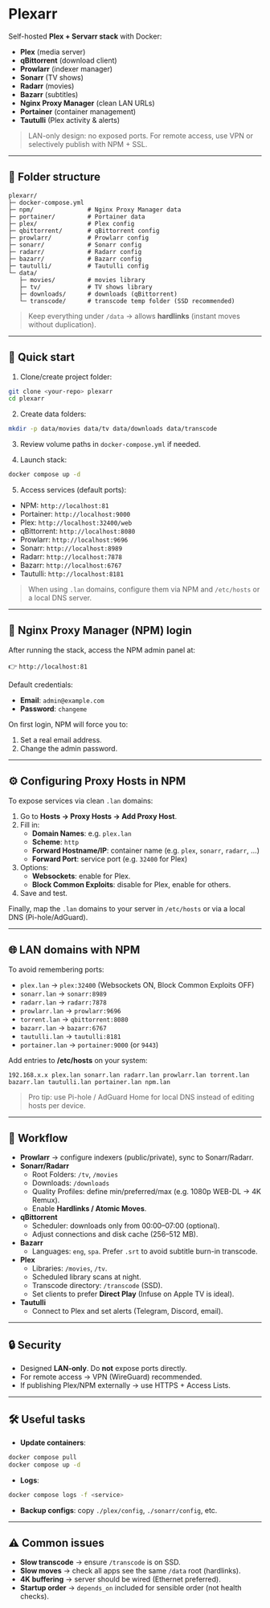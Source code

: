 # Plexarr

Self-hosted **Plex + Servarr stack** with Docker:

- **Plex** (media server)  
- **qBittorrent** (download client)  
- **Prowlarr** (indexer manager)  
- **Sonarr** (TV shows)  
- **Radarr** (movies)  
- **Bazarr** (subtitles)  
- **Nginx Proxy Manager** (clean LAN URLs)  
- **Portainer** (container management)  
- **Tautulli** (Plex activity & alerts)  

> LAN-only design: no exposed ports. For remote access, use VPN or selectively publish with NPM + SSL.

---

## 📁 Folder structure

```
plexarr/
├─ docker-compose.yml
├─ npm/               # Nginx Proxy Manager data
├─ portainer/         # Portainer data
├─ plex/              # Plex config
├─ qbittorrent/       # qBittorrent config
├─ prowlarr/          # Prowlarr config
├─ sonarr/            # Sonarr config
├─ radarr/            # Radarr config
├─ bazarr/            # Bazarr config
├─ tautulli/          # Tautulli config
└─ data/
   ├─ movies/         # movies library
   ├─ tv/             # TV shows library
   ├─ downloads/      # downloads (qBittorrent)
   └─ transcode/      # transcode temp folder (SSD recommended)
```

> Keep everything under `/data` → allows **hardlinks** (instant moves without duplication).

---

## 🚀 Quick start

1. Clone/create project folder:  
```bash
git clone <your-repo> plexarr
cd plexarr
```

2. Create data folders:  
```bash
mkdir -p data/movies data/tv data/downloads data/transcode
```

3. Review volume paths in `docker-compose.yml` if needed.  

4. Launch stack:  
```bash
docker compose up -d
```

5. Access services (default ports):  
- NPM: `http://localhost:81`  
- Portainer: `http://localhost:9000`  
- Plex: `http://localhost:32400/web`  
- qBittorrent: `http://localhost:8080`  
- Prowlarr: `http://localhost:9696`  
- Sonarr: `http://localhost:8989`  
- Radarr: `http://localhost:7878`  
- Bazarr: `http://localhost:6767`  
- Tautulli: `http://localhost:8181`  

> When using `.lan` domains, configure them via NPM and `/etc/hosts` or a local DNS server.

---

## 🔑 Nginx Proxy Manager (NPM) login

After running the stack, access the NPM admin panel at:

👉 `http://localhost:81`

Default credentials:

- **Email**: `admin@example.com`  
- **Password**: `changeme`

On first login, NPM will force you to:

1. Set a real email address.  
2. Change the admin password.  

---

## ⚙️ Configuring Proxy Hosts in NPM

To expose services via clean `.lan` domains:

1. Go to **Hosts → Proxy Hosts → Add Proxy Host**.  
2. Fill in:  
   - **Domain Names**: e.g. `plex.lan`  
   - **Scheme**: `http`  
   - **Forward Hostname/IP**: container name (e.g. `plex`, `sonarr`, `radarr`, …)  
   - **Forward Port**: service port (e.g. `32400` for Plex)  
3. Options:  
   - **Websockets**: enable for Plex.  
   - **Block Common Exploits**: disable for Plex, enable for others.  
4. Save and test.

Finally, map the `.lan` domains to your server in `/etc/hosts` or via a local DNS (Pi-hole/AdGuard).

---

## 🌐 LAN domains with NPM

To avoid remembering ports:

- `plex.lan` → `plex:32400` (Websockets ON, Block Common Exploits OFF)  
- `sonarr.lan` → `sonarr:8989`  
- `radarr.lan` → `radarr:7878`  
- `prowlarr.lan` → `prowlarr:9696`  
- `torrent.lan` → `qbittorrent:8080`  
- `bazarr.lan` → `bazarr:6767`  
- `tautulli.lan` → `tautulli:8181`  
- `portainer.lan` → `portainer:9000` (or `9443`)  

Add entries to **/etc/hosts** on your system:  
```
192.168.x.x plex.lan sonarr.lan radarr.lan prowlarr.lan torrent.lan bazarr.lan tautulli.lan portainer.lan npm.lan
```

> Pro tip: use Pi-hole / AdGuard Home for local DNS instead of editing hosts per device.

---

## 🔄 Workflow

- **Prowlarr** → configure indexers (public/private), sync to Sonarr/Radarr.  
- **Sonarr/Radarr**  
  - Root Folders: `/tv`, `/movies`  
  - Downloads: `/downloads`  
  - Quality Profiles: define min/preferred/max (e.g. 1080p WEB-DL → 4K Remux).  
  - Enable **Hardlinks / Atomic Moves**.  
- **qBittorrent**  
  - Scheduler: downloads only from 00:00–07:00 (optional).  
  - Adjust connections and disk cache (256–512 MB).  
- **Bazarr**  
  - Languages: `eng`, `spa`. Prefer `.srt` to avoid subtitle burn-in transcode.  
- **Plex**  
  - Libraries: `/movies`, `/tv`.  
  - Scheduled library scans at night.  
  - Transcode directory: `/transcode` (SSD).  
  - Set clients to prefer **Direct Play** (Infuse on Apple TV is ideal).  
- **Tautulli**  
  - Connect to Plex and set alerts (Telegram, Discord, email).  

---

## 🔒 Security

- Designed **LAN-only**. Do **not** expose ports directly.  
- For remote access → VPN (WireGuard) recommended.  
- If publishing Plex/NPM externally → use HTTPS + Access Lists.

---

## 🛠️ Useful tasks

- **Update containers**:  
```bash
docker compose pull
docker compose up -d
```

- **Logs**:  
```bash
docker compose logs -f <service>
```

- **Backup configs**: copy `./plex/config`, `./sonarr/config`, etc.

---

## ⚠️ Common issues

- **Slow transcode** → ensure `/transcode` is on SSD.  
- **Slow moves** → check all apps see the same `/data` root (hardlinks).  
- **4K buffering** → server should be wired (Ethernet preferred).  
- **Startup order** → `depends_on` included for sensible order (not health checks).  
